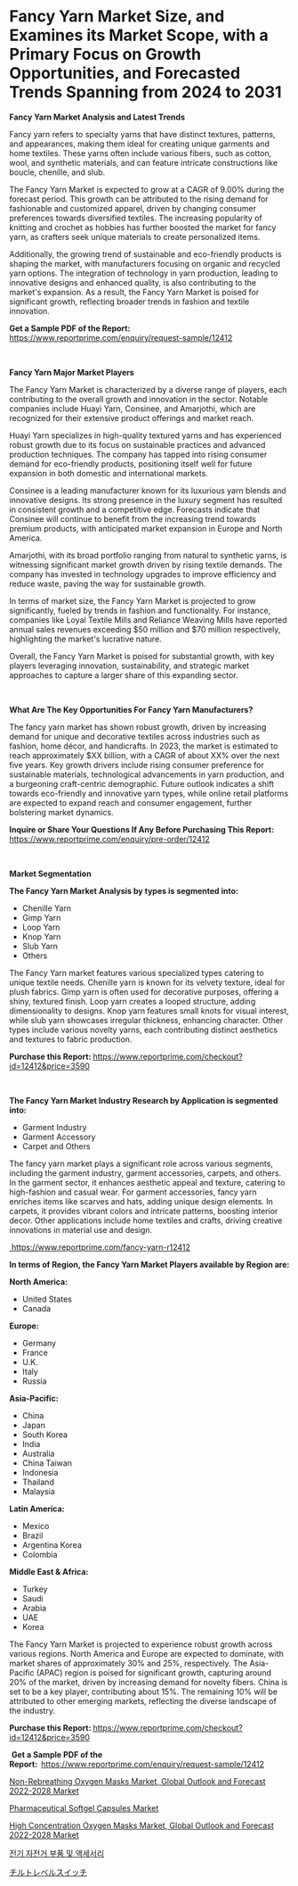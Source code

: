 <p><h1>Fancy Yarn Market Size, and Examines its Market Scope, with a Primary Focus on Growth Opportunities, and Forecasted Trends Spanning from 2024 to 2031</h1></p><p><strong>Fancy Yarn Market Analysis and Latest Trends</strong></p>
<p><p>Fancy yarn refers to specialty yarns that have distinct textures, patterns, and appearances, making them ideal for creating unique garments and home textiles. These yarns often include various fibers, such as cotton, wool, and synthetic materials, and can feature intricate constructions like boucle, chenille, and slub.</p><p>The Fancy Yarn Market is expected to grow at a CAGR of 9.00% during the forecast period. This growth can be attributed to the rising demand for fashionable and customized apparel, driven by changing consumer preferences towards diversified textiles. The increasing popularity of knitting and crochet as hobbies has further boosted the market for fancy yarn, as crafters seek unique materials to create personalized items.</p><p>Additionally, the growing trend of sustainable and eco-friendly products is shaping the market, with manufacturers focusing on organic and recycled yarn options. The integration of technology in yarn production, leading to innovative designs and enhanced quality, is also contributing to the market's expansion. As a result, the Fancy Yarn Market is poised for significant growth, reflecting broader trends in fashion and textile innovation.</p></p>
<p><strong>Get a Sample PDF of the Report:&nbsp;</strong> <a href="https://www.reportprime.com/enquiry/request-sample/12412">https://www.reportprime.com/enquiry/request-sample/12412</a></p>
<p>&nbsp;</p>
<p><strong>Fancy Yarn Major Market Players</strong></p>
<p><p>The Fancy Yarn Market is characterized by a diverse range of players, each contributing to the overall growth and innovation in the sector. Notable companies include Huayi Yarn, Consinee, and Amarjothi, which are recognized for their extensive product offerings and market reach.</p><p>Huayi Yarn specializes in high-quality textured yarns and has experienced robust growth due to its focus on sustainable practices and advanced production techniques. The company has tapped into rising consumer demand for eco-friendly products, positioning itself well for future expansion in both domestic and international markets.</p><p>Consinee is a leading manufacturer known for its luxurious yarn blends and innovative designs. Its strong presence in the luxury segment has resulted in consistent growth and a competitive edge. Forecasts indicate that Consinee will continue to benefit from the increasing trend towards premium products, with anticipated market expansion in Europe and North America.</p><p>Amarjothi, with its broad portfolio ranging from natural to synthetic yarns, is witnessing significant market growth driven by rising textile demands. The company has invested in technology upgrades to improve efficiency and reduce waste, paving the way for sustainable growth.</p><p>In terms of market size, the Fancy Yarn Market is projected to grow significantly, fueled by trends in fashion and functionality. For instance, companies like Loyal Textile Mills and Reliance Weaving Mills have reported annual sales revenues exceeding $50 million and $70 million respectively, highlighting the market's lucrative nature.</p><p>Overall, the Fancy Yarn Market is poised for substantial growth, with key players leveraging innovation, sustainability, and strategic market approaches to capture a larger share of this expanding sector.</p></p>
<p>&nbsp;</p>
<p><strong>What Are The Key Opportunities For Fancy Yarn Manufacturers?</strong></p>
<p><p>The fancy yarn market has shown robust growth, driven by increasing demand for unique and decorative textiles across industries such as fashion, home décor, and handicrafts. In 2023, the market is estimated to reach approximately $XX billion, with a CAGR of about XX% over the next five years. Key growth drivers include rising consumer preference for sustainable materials, technological advancements in yarn production, and a burgeoning craft-centric demographic. Future outlook indicates a shift towards eco-friendly and innovative yarn types, while online retail platforms are expected to expand reach and consumer engagement, further bolstering market dynamics.</p></p>
<p><strong>Inquire or Share Your Questions If Any Before Purchasing This Report:</strong> <a href="https://www.reportprime.com/enquiry/pre-order/12412">https://www.reportprime.com/enquiry/pre-order/12412</a></p>
<p>&nbsp;</p>
<p><strong>Market Segmentation</strong></p>
<p><strong>The Fancy Yarn Market Analysis by types is segmented into:</strong></p>
<p><ul><li>Chenille Yarn</li><li>Gimp Yarn</li><li>Loop Yarn</li><li>Knop Yarn</li><li>Slub Yarn</li><li>Others</li></ul></p>
<p><p>The Fancy Yarn market features various specialized types catering to unique textile needs. Chenille yarn is known for its velvety texture, ideal for plush fabrics. Gimp yarn is often used for decorative purposes, offering a shiny, textured finish. Loop yarn creates a looped structure, adding dimensionality to designs. Knop yarn features small knots for visual interest, while slub yarn showcases irregular thickness, enhancing character. Other types include various novelty yarns, each contributing distinct aesthetics and textures to fabric production.</p></p>
<p><strong>Purchase this Report:&nbsp;</strong><a href="https://www.reportprime.com/checkout?id=12412&price=3590">https://www.reportprime.com/checkout?id=12412&price=3590</a></p>
<p>&nbsp;</p>
<p><strong>The Fancy Yarn Market Industry Research by Application is segmented into:</strong></p>
<p><ul><li>Garment Industry</li><li>Garment Accessory</li><li>Carpet and Others</li></ul></p>
<p><p>The fancy yarn market plays a significant role across various segments, including the garment industry, garment accessories, carpets, and others. In the garment sector, it enhances aesthetic appeal and texture, catering to high-fashion and casual wear. For garment accessories, fancy yarn enriches items like scarves and hats, adding unique design elements. In carpets, it provides vibrant colors and intricate patterns, boosting interior decor. Other applications include home textiles and crafts, driving creative innovations in material use and design.</p></p>
<p><a href="https://www.reportprime.com/fancy-yarn-r12412">&nbsp;https://www.reportprime.com/fancy-yarn-r12412</a></p>
<p><strong>In terms of Region, the Fancy Yarn Market Players available by Region are:</strong></p>
<p>
    <p> <strong> North America: </strong>
        <ul>
            <li>United States</li>
            <li>Canada</li>
        </ul>
        </p> 
    <p> <strong> Europe: </strong>
        <ul>
            <li>Germany</li>
            <li>France</li>
            <li>U.K.</li>
            <li>Italy</li>
            <li>Russia</li>
        </ul>
        </p> 
    <p> <strong> Asia-Pacific: </strong>
        <ul>
            <li>China</li>
            <li>Japan</li>
            <li>South Korea</li>
            <li>India</li>
            <li>Australia</li>
            <li>China Taiwan</li>
            <li>Indonesia</li>
            <li>Thailand</li>
            <li>Malaysia</li>
        </ul>
        </p> 
    <p> <strong> Latin America: </strong>
        <ul>
            <li>Mexico</li>
            <li>Brazil</li>
            <li>Argentina Korea</li>
            <li>Colombia</li>
        </ul>
        </p> 
    <p> <strong> Middle East & Africa: </strong>
        <ul>
            <li>Turkey</li>
            <li>Saudi</li>
            <li>Arabia</li>
            <li>UAE</li>
            <li>Korea</li>
        </ul>
    </p>
    </p>
<p><p>The Fancy Yarn Market is projected to experience robust growth across various regions. North America and Europe are expected to dominate, with market shares of approximately 30% and 25%, respectively. The Asia-Pacific (APAC) region is poised for significant growth, capturing around 20% of the market, driven by increasing demand for novelty fibers. China is set to be a key player, contributing about 15%. The remaining 10% will be attributed to other emerging markets, reflecting the diverse landscape of the industry.</p></p>
<p><strong>Purchase this Report: </strong><a href="https://www.reportprime.com/checkout?id=12412&price=3590">https://www.reportprime.com/checkout?id=12412&price=3590</a></p>
<p>&nbsp;<strong>Get a Sample PDF of the Report:&nbsp;&nbsp;</strong><a href="https://www.reportprime.com/enquiry/request-sample/12412">https://www.reportprime.com/enquiry/request-sample/12412</a></p>
<p><strong></strong></p>
<p><p><a href="https://medium.com/@luke.russell779/the-non-rebreathing-oxygen-masks-market-global-outlook-and-forecast-2022-2028-market-has-86dcbcda39b4">Non-Rebreathing Oxygen Masks Market, Global Outlook and Forecast 2022-2028 Market</a></p><p><a href="https://issuu.com/reportprime-2/docs/pharmaceutical-softgel-capsules-mar_a09053ab3c1229">Pharmaceutical Softgel Capsules Market</a></p><p><a href="https://medium.com/@luke.russell779/the-market-for-high-concentration-oxygen-masks-market-global-outlook-and-forecast-2022-2028-de2feb8d57e9">High Concentration Oxygen Masks Market, Global Outlook and Forecast 2022-2028 Market</a></p><p><a href="https://medium.com/@wallacbahrtyinger567686/electric-bicycle-parts-and-accessories-market-%EC%9D%98-%EA%B8%80%EB%A1%9C%EB%B2%8C-%EC%8B%9C%EC%9E%A5-%EA%B0%9C%EC%9A%94%EB%8A%94-%EC%A0%84-%EC%84%B8%EA%B3%84-%EB%B0%8F-%EC%A3%BC%EC%9A%94-%EC%8B%9C%EC%9E%A5%EC%9D%98-%EC%82%B0%EC%97%85%EC%97%90-%EC%98%81%ED%96%A5%EC%9D%84-%EB%AF%B8%EC%B9%98%EB%8A%94-%EC%A3%BC%EC%9A%94-%ED%8A%B8%EB%A0%8C%EB%93%9C%EC%97%90-%EB%8C%80%ED%95%9C-0982bdb707da">전기 자전거 부품 및 액세서리</a></p><p><a href="https://medium.com/@maudward1907/tilt-level-switch-market-%E3%81%AE%E3%82%B0%E3%83%AD%E3%83%BC%E3%83%90%E3%83%AB%E5%B8%82%E5%A0%B4%E6%A6%82%E8%A6%81%E3%81%AF-%E4%B8%96%E7%95%8C%E3%81%8A%E3%82%88%E3%81%B3%E4%B8%BB%E8%A6%81%E5%B8%82%E5%A0%B4%E3%81%AB%E3%81%8A%E3%81%91%E3%82%8B%E6%A5%AD%E7%95%8C%E3%81%AB%E5%BD%B1%E9%9F%BF%E3%82%92%E4%B8%8E%E3%81%88%E3%82%8B%E4%B8%BB%E8%A6%81%E3%81%AA%E3%83%88%E3%83%AC%E3%83%B3%E3%83%89%E3%81%AB%E3%81%A4%E3%81%84%E3%81%A6-%E7%8B%AC%E8%87%AA%E3%81%AE%E8%A6%96%E7%82%B9%E3%82%92%E6%8F%90%E4%BE%9B%E3%81%97%E3%81%BE%E3%81%99-cb552fbda465">チルトレベルスイッチ</a></p></p>